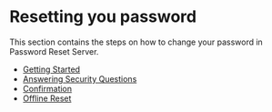 [title]: # (Resetting your password)
[tags]: # (reset, password)
[priority]: # (502)

# Resetting you password

This section contains the steps on how to change your password in Password Reset Server.

* [Getting Started](resetting-pw/reset-getting-started/index.md)
* [Answering Security Questions](resetting-pw/security-questions/index.md)
* [Confirmation](resetting-pw/reset-confirmation/index.md)
* [Offline Reset](resetting/offline-reset/index.md)